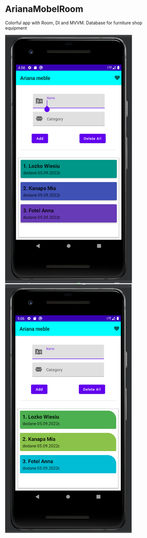# ArianaMobelRoom
Colorful app with Room, DI and MVVM. Database for furniture shop equipment

![](appScreen.PNG)
![](appScreen2.PNG)
